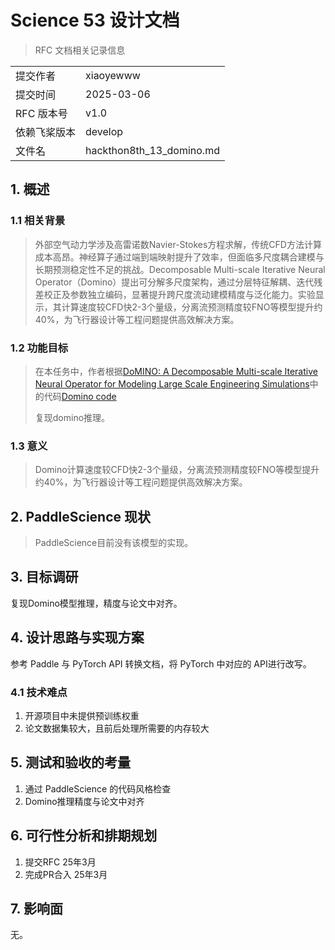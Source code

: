 # Science 53 设计文档 

> RFC 文档相关记录信息

|              |                    |
| ------------ | -----------------  |
| 提交作者      |xiaoyewww             |
| 提交时间      |2025-03-06          |
| RFC 版本号    | v1.0               |
| 依赖飞桨版本  | develop            |
| 文件名        |hackthon8th_13_domino.md   |

## 1. 概述

### 1.1 相关背景

> 外部空气动力学涉及高雷诺数Navier-Stokes方程求解，传统CFD方法计算成本高昂。神经算子通过端到端映射提升了效率，但面临多尺度耦合建模与长期预测稳定性不足的挑战。Decomposable Multi-scale Iterative Neural Operator（Domino）提出可分解多尺度架构，通过分层特征解耦、迭代残差校正及参数独立编码，显著提升跨尺度流动建模精度与泛化能力。实验显示，其计算速度较CFD快2-3个量级，分离流预测精度较FNO等模型提升约40%，为飞行器设计等工程问题提供高效解决方案。

### 1.2 功能目标

> 在本任务中，作者根据[DoMINO: A Decomposable Multi-scale Iterative Neural Operator for Modeling Large Scale Engineering Simulations](https://arxiv.org/abs/2501.13350)中的代码[Domino code](https://github.com/NVIDIA/modulus/tree/main/examples/cfd/external_aerodynamics/domino)
>
> 复现domino推理。

### 1.3 意义

> Domino计算速度较CFD快2-3个量级，分离流预测精度较FNO等模型提升约40%，为飞行器设计等工程问题提供高效解决方案。

## 2. PaddleScience 现状

> PaddleScience目前没有该模型的实现。

## 3. 目标调研

复现Domino模型推理，精度与论文中对齐。

## 4. 设计思路与实现方案

参考 Paddle 与 PyTorch API 转换文档，将 PyTorch 中对应的 API进行改写。 

### 4.1 技术难点

1. 开源项目中未提供预训练权重
2. 论文数据集较大，且前后处理所需要的内存较大

## 5. 测试和验收的考量

1. 通过 PaddleScience 的代码风格检查
2. Domino推理精度与论文中对齐

## 6. 可行性分析和排期规划

1. 提交RFC 25年3月
2. 完成PR合入 25年3月

## 7. 影响面

无。